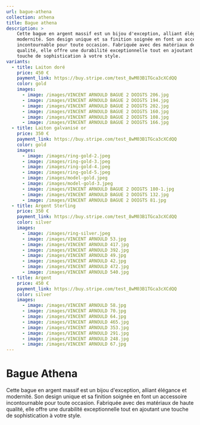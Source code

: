 ```yaml
---
url: bague-athena
collection: athena
title: Bague athena
description: >
    Cette bague en argent massif est un bijou d'exception, alliant élégance et
    modernité. Son design unique et sa finition soignée en font un accessoire
    incontournable pour toute occasion. Fabriquée avec des matériaux de haute
    qualité, elle offre une durabilité exceptionnelle tout en ajoutant une
    touche de sophistication à votre style.
variants:
  - title: Laiton doré
    price: 450 €
    payment_link: https://buy.stripe.com/test_8wM03B1TGca3cXCdQQ
    color: gold
    images:
      - image: /images/VINCENT ARNOULD BAGUE 2 DOIGTS 206.jpg
      - image: /images/VINCENT ARNOULD BAGUE 2 DOIGTS 194.jpg
      - image: /images/VINCENT ARNOULD BAGUE 2 DOIGTS 202.jpg
      - image: /images/VINCENT ARNOULD BAGUE 2 DOIGTS 160.jpg
      - image: /images/VINCENT ARNOULD BAGUE 2 DOIGTS 108.jpg
      - image: /images/VINCENT ARNOULD BAGUE 2 DOIGTS 166.jpg
  - title: Laiton galvanisé or
    price: 350 €
    payment_link: https://buy.stripe.com/test_8wM03B1TGca3cXCdQQ
    color: gold
    images:
      - image: /images/ring-gold-2.jpeg
      - image: /images/ring-gold-3.jpeg
      - image: /images/ring-gold-4.jpeg
      - image: /images/ring-gold-5.jpeg
      - image: /images/model-gold.jpeg
      - image: /images/model-gold-3.jpeg
      - image: /images/VINCENT ARNOULD BAGUE 2 DOIGTS 180-1.jpg
      - image: /images/VINCENT ARNOULD BAGUE 2 DOIGTS 132.jpg
      - image: /images/VINCENT ARNOULD BAGUE 2 DOIGTS 81.jpg
  - title: Argent Sterling
    price: 350 €
    payment_link: https://buy.stripe.com/test_8wM03B1TGca3cXCdQQ
    color: silver
    images:
      - image: /images/ring-silver.jpeg
      - image: /images/VINCENT ARNOULD 53.jpg
      - image: /images/VINCENT ARNOULD 417.jpg
      - image: /images/VINCENT ARNOULD 392.jpg
      - image: /images/VINCENT ARNOULD 49.jpg
      - image: /images/VINCENT ARNOULD 42.jpg
      - image: /images/VINCENT ARNOULD 472.jpg
      - image: /images/VINCENT ARNOULD 540.jpg
  - title: Argent
    price: 450 €
    payment_link: https://buy.stripe.com/test_8wM03B1TGca3cXCdQQ
    color: silver
    images:
      - image: /images/VINCENT ARNOULD 58.jpg
      - image: /images/VINCENT ARNOULD 70.jpg
      - image: /images/VINCENT ARNOULD 64.jpg
      - image: /images/VINCENT ARNOULD 465.jpg
      - image: /images/VINCENT ARNOULD 353.jpg
      - image: /images/VINCENT ARNOULD 291.jpg
      - image: /images/VINCENT ARNOULD 248.jpg
      - image: /images/VINCENT ARNOULD 67.jpg
---
```


# Bague Athena

Cette bague en argent massif est un bijou d'exception, alliant élégance et
modernité. Son design unique et sa finition soignée en font un accessoire
incontournable pour toute occasion. Fabriquée avec des matériaux de haute
qualité, elle offre une durabilité exceptionnelle tout en ajoutant une touche de
sophistication à votre style.
